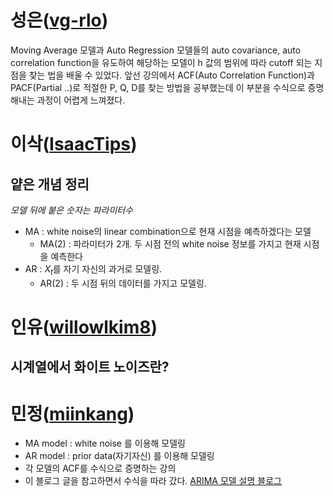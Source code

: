 # 성은([vg-rlo](https://github.com/vg-rlo))
Moving Average 모델과 Auto Regression 모델들의 auto covariance, auto correlation function을 유도하여 해당하는 모델이 h 값의 범위에 따라 cutoff 되는 지점을 찾는 법을 배울 수 있었다. 
앞선 강의에서 ACF(Auto Correlation Function)과 PACF(Partial ..)로 적절한 P, Q, D를 찾는 방법을 공부했는데 이 부분을 수식으로 증명해내는 과정이 어렵게 느껴졌다. 

# 이삭([IsaacTips](https://github.com/IsaacTips))

## 얕은 개념 정리

*모델 뒤에 붙은 숫자는 파라미터수*

* MA : white noise의 linear combination으로 현재 시점을 예측하겠다는 모델
    * MA(2) : 파라미터가 2개. 두 시점 전의 white noise 정보를 가지고 현재 시점을 예측한다
* AR : $X_{t}$를 자기 자신의 과거로 모델링.
    * AR(2) : 두 시점 뒤의 데이터를 가지고 모델링.

# 인유([willowlkim8](https://github.com/willowkim8))

## 시계열에서 화이트 노이즈란?

# 민정([miinkang](https://github.com/miinkang))
- MA model : white noise 를 이용해 모델링
- AR model : prior data(자기자신) 를 이용해 모델링
- 각 모델의 ACF를 수식으로 증명하는 강의 
- 이 블로그 글을 참고하면서 수식을 따라 갔다. [ARIMA 모델 설명 블로그](https://ahnyuk2.blogspot.com/2019/07/time-series-arima-sarima.html)
